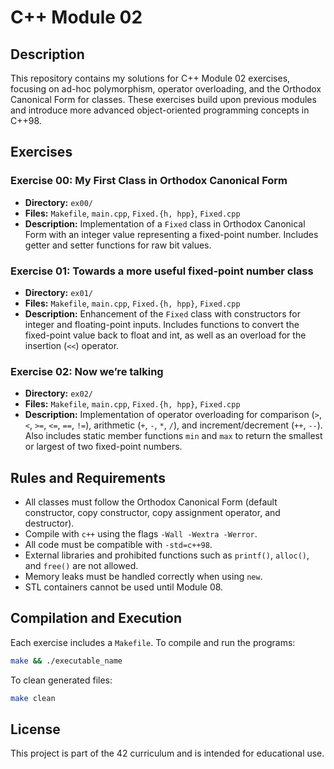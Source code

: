# C++ Module 02

## Description
This repository contains my solutions for C++ Module 02 exercises, focusing on ad-hoc polymorphism, operator overloading, and the Orthodox Canonical Form for classes. These exercises build upon previous modules and introduce more advanced object-oriented programming concepts in C++98.

## Exercises

### Exercise 00: My First Class in Orthodox Canonical Form
- **Directory:** `ex00/`
- **Files:** `Makefile`, `main.cpp`, `Fixed.{h, hpp}`, `Fixed.cpp`
- **Description:** Implementation of a `Fixed` class in Orthodox Canonical Form with an integer value representing a fixed-point number. Includes getter and setter functions for raw bit values.

### Exercise 01: Towards a more useful fixed-point number class
- **Directory:** `ex01/`
- **Files:** `Makefile`, `main.cpp`, `Fixed.{h, hpp}`, `Fixed.cpp`
- **Description:** Enhancement of the `Fixed` class with constructors for integer and floating-point inputs. Includes functions to convert the fixed-point value back to float and int, as well as an overload for the insertion (`<<`) operator.

### Exercise 02: Now we’re talking
- **Directory:** `ex02/`
- **Files:** `Makefile`, `main.cpp`, `Fixed.{h, hpp}`, `Fixed.cpp`
- **Description:** Implementation of operator overloading for comparison (`>`, `<`, `>=`, `<=`, `==`, `!=`), arithmetic (`+`, `-`, `*`, `/`), and increment/decrement (`++`, `--`). Also includes static member functions `min` and `max` to return the smallest or largest of two fixed-point numbers.

## Rules and Requirements
- All classes must follow the Orthodox Canonical Form (default constructor, copy constructor, copy assignment operator, and destructor).
- Compile with `c++` using the flags `-Wall -Wextra -Werror`.
- All code must be compatible with `-std=c++98`.
- External libraries and prohibited functions such as `printf()`, `alloc()`, and `free()` are not allowed.
- Memory leaks must be handled correctly when using `new`.
- STL containers cannot be used until Module 08.

## Compilation and Execution
Each exercise includes a `Makefile`. To compile and run the programs:
```sh
make && ./executable_name
```
To clean generated files:
```sh
make clean
```

## License
This project is part of the 42 curriculum and is intended for educational use.

